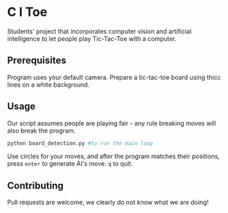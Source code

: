 # C I Toe

Students' project that incorporates computer vision and artificial intelligence to let people play Tic-Tac-Toe with a computer.
## Prerequisites
Program uses your default camera. Prepare a tic-tac-toe board using thicc lines on a white background.


## Usage
Our script assumes people are playing fair - any rule breaking moves will also break the program.

```python
python board_detection.py #to run the main loop
```
Use circles for your moves, and after the program matches their positions, press `enter` to generate AI's move. `q` to quit.

## Contributing
Pull requests are welcome, we clearly do not know what we are doing!